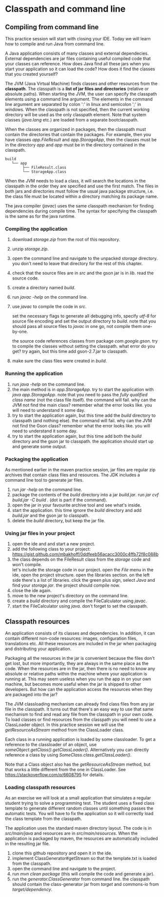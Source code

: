 # Classpath and command line

## Compiling from command line

This practice session will start with closing your IDE. 
Today we will learn how to compile and run Java from command line. 

A Java application consists of many classes and external dependecies. 
External dependencies are jar files containing useful compiled code that your classes can reference. 
How does Java find all these jars when you start your application so it can load the code? 
How does it find the classes that you created yourself? 
 
The JVM (Java Virtual Machine) finds classes and other resources from the **classpath**.
The classpath is a **list of jar files and directories** (relative or absolute paths).
When starting the JVM, the user can specify the classpath elements using a command line argument.
The elements in the command line argument are separated by colon ':' in linux and semicolon ';' in windows. 
When the classpath is not specified, then the current working directory will be used as the only classpath element. 
Note that system classes (*java.lang* etc.) are loaded from a separate bootclasspath. 

When the classes are organized in packages, then the classpath must contain the directories that contain the packages.
For example, then you have classes *app.FileResult* and *app.StorageApp*, then the classes must be in the directory *app* and *app* must be in the directory contained in the classpath. 

    build
       └── app
            ├── FileResult.class
            └── StorageApp.class

When the JVM needs to load a class, it will search the locations in the classpath in the order they are specified and use the first match.
The files in both jars and directories must follow the usual java package structure, i.e. the class file must be located within a directory matching its package name. 

The java compiler (*javac*) uses the same classpath mechanism for finding dependencies during compile time. 
The syntax for specifying the classpath is the same as for the java runtime. 

### Compiling the application

1. download *storage.zip* from the root of this repository.
2. unzip *storage.zip*.
3. open the command line and navigate to the unpacked *storage* directory. 
   you don't need to leave that directory for the rest of this chapter.  
4. check that the source files are in *src* and the gson jar is in *lib*. 
   read the source code.  
5. create a directory named *build*.
6. run *javac -help* on the command line.
7. use *javac* to compile the code in *src*. 
   
   set the necessary flags to generate all debugging info, specify *utf-8* for source file encoding and set the output directory to *build*. 
   note that you should pass all source files to *javac* in one go, not compile them one-by-one.   
   
   the source code references classes from package *com.google.gson*. 
   try to compile the classes without setting the classpath. 
   what error do you get? 
   try again, but this time add gson-2.7.jar to classpath. 

8. make sure the class files were created in *build*. 

### Running the application 

1. run *java -help* on the command line.
2. the main method is in *app.StorageApp*. 
   try to start the application with *java app.StorageApp*.
   note that you need to pass the *fully qualified class name* (not the class file itself).
   the command will fail. why can the JVM not find the main class?
   remember what the error looks like. you will need to understand it some day. 
3. try to start the application again, but this time add the *build* directory to classpath (and nothing else).
   the command will fail. why can the JVM not find the Gson class?
   remember what the error looks like. you will need to understand it some day. 
4. try to start the application again, but this time add both the *build* directory and the gson jar to classpath.
   the application should start up and generate some output.

### Packaging the application

As mentioned earlier in the maven practice session, jar files are regular zip archives that contain class files and resources. 
The JDK includes a command line tool to generate jar files. 

1. run *jar -help* on the command line.
2. package the contents of the *build* directory into a jar *build.jar*. 
   run *jar cvf build.jar -C build .* (dot is part if the command).
3. open the jar in your favourite archive tool and see what's inside.
4. start the application. 
   this time ignore the *build* directory and add *build.jar* and the gson jar to classpath. 
5. delete the *build* directory, but keep the jar file.

### Using jar files in your project

1. open the ide and and start a new project.
2. add the following class to your project: 
   https://gist.github.com/mbakhoff/0ddfeeb56acacc3000c4ffb72f8c088b 
3. the class depends on the FileResult class from the *storage* code and won't compile.  
   let's include the storage code in our project.
   open the *File* menu in the ide, open the project structure. 
   open the libraries section. 
   on the left side there's a list of libraries. 
   click the green plus sign, select *Java* and find your *storage.jar*.
   the project should compile now. 
4. close the ide again.
5. move to the new project's directory on the command line.
6. create a *build* directory and compile the FileCalculator using *javac*.
7. start the FileCalculator using *java*. 
   don't forget to set the classpath.

## Classpath resources

An application consists of its classes and dependencies. 
In addition, it can contain different non-code resources: images, configuration files, translations etc.
All these resources are included in the jar when packaging and distributing your application.

Packaging all the resources in the jar is convenient because the files don't get lost, but more importantly, they are always in the same place as the code.
When the resources are in the jar, then there is no need to know any absolute or relative paths within the machine where your application is running at.
This may seem useless when you run the app in on your own machine, but becomes more useful when the jar is shipped to other developers. 
But how can the application access the resources when they are packaged into the jar? 

The JVM classloading mechanism can already find class files from any jar file in the classpath. 
It turns out that there's an easy way to use that same mechanism to find and read any file from the classpath in your own code. 
To load classes or find resources from the classpath you will need to use a ClassLoader object.
In this practice session we will use the *getResourceAsStream* method from the ClassLoader class. 

Each class in a running application is loaded by some classloader. 
To get a reference to the classloader of an object, use *someObject.getClass().getClassLoader()*. 
Alternatively you can directly reference a class by using *SomeClass.class.getClassLoader()*.

Note that a Class object also has the *getResourceAsStream* method, but that works a little different from the one in ClassLoader. 
See https://stackoverflow.com/q/6608795 for details. 

### Loading classpath resources

As an exercise we will look at a small application that simulates a regular student trying to solve a programming test. 
The student uses a fixed class template to generate different random classes until something passes the automatic tests.
You will have to fix the application so it will correctly load the class template from the classpath.

The application uses the standard maven directory layout. The code is in *src/main/java* and resources are in *src/main/resources*.
When the application is packaged by maven, the resources are automatically included in the resulting jar file. 

1. clone this github repository and open it in the ide.  
2. implement ClassGenerator#getStream so that the template.txt is loaded from the classpath.  
3. open the command line and navigate to the project.
4. run *mvn clean package* (this will compile the code and generate a jar).
5. run the *generator.ClassGenerator* from command line. 
   the classpath should contain the class-generator jar from *target* and commons-io from *target/dependency*.
